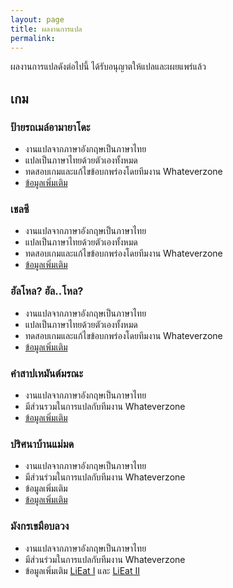 ```yaml
---
layout: page
title: ผลงานการแปล
permalink:
---
```

ผลงานการแปลดังต่อไปนี้ ได้รับอนุญาตให้แปลและเผยแพร่แล้ว

## เกม

### ป้ายรถเมล์อามายาโดะ
- งานแปลจากภาษาอังกฤษเป็นภาษาไทย
- แปลเป็นภาษาไทยด้วยตัวเองทั้งหมด
- ทดสอบเกมและแก้ไขข้อบกพร่องโดยทีมงาน Whateverzone
- [ข้อมูลเพิ่มเติม](https://wez.in.th/game/amayado)

### เชลซี
- งานแปลจากภาษาอังกฤษเป็นภาษาไทย
- แปลเป็นภาษาไทยด้วยตัวเองทั้งหมด
- ทดสอบเกมและแก้ไขข้อบกพร่องโดยทีมงาน Whateverzone
- [ข้อมูลเพิ่มเติม](https://wez.in.th/game/chelsea)

### ฮัลโหล? ฮัล..โหล?
- งานแปลจากภาษาอังกฤษเป็นภาษาไทย
- แปลเป็นภาษาไทยด้วยตัวเองทั้งหมด
- ทดสอบเกมและแก้ไขข้อบกพร่องโดยทีมงาน Whateverzone
- [ข้อมูลเพิ่มเติม](https://wez.in.th/game/hello)

### คำสาปเหมันต์มรณะ
- งานแปลจากภาษาอังกฤษเป็นภาษาไทย
- มีส่วนรวมในการแปลกับทีมงาน Whateverzone
- [ข้อมูลเพิ่มเติม](https://wez.in.th/game/nos)

### ปริศนาบ้านแม่มด
- งานแปลจากภาษาอังกฤษเป็นภาษาไทย
- มีส่วนร่วมในการแปลกับทีมงาน Whateverzone
- ข้อมูลเพิ่มเติม
- [ข้อมูลเพิ่มเติม](https://wez.in.th/game/twh)

### มังกรเขมือบลวง
- งานแปลจากภาษาอังกฤษเป็นภาษาไทย
- มีส่วนร่วมในการแปลกับทีมงาน Whateverzone
- ข้อมูลเพิ่มเติม [LiEat I](https://wez.in.th/game/lieat) และ [LiEat II](https://wez.in.th/game/lieat2)
